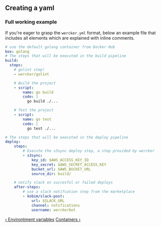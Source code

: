 ## Creating a yaml

### Full working example

If you're eager to grasp the `wercker.yml` format, below an example file
that includes all elements which are explained with inline comments.

```yaml
# use the default golang container from Docker Hub
box: golang
# The steps that will be executed in the build pipeline
build:
  steps:
    # golint step!
    - wercker/golint

    # Build the project
    - script:
        name: go build
        code: |
          go build ./...

    # Test the project
    - script:
        name: go test
        code: |
          go test ./...

# The steps that will be executed in the deploy pipeline
deploy:
    steps:
        # Execute the s3sync deploy step, a step provided by wercker
        - s3sync:
            key_id: $AWS_ACCESS_KEY_ID
            key_secret: $AWS_SECRET_ACCESS_KEY
            bucket_url: $AWS_BUCKET_URL
            source_dir: build/

    # notify slack on succesful or failed deploys
    after-steps:
        # use a slack notifcation step from the marketplace
        - kobim/slack-post:
            url: $SLACK_URL
            channel: notifications
            username: werckerbot
```

[&lsaquo; Environtment variables](/learn/wercker-yml/03_environment-variables.html "nav previous yml")
[Containers &rsaquo;](/learn/containers/01_introduction.html "nav next containers")
